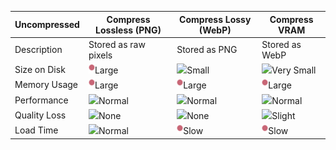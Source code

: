 | Uncompressed | Compress Lossless (PNG) | Compress Lossy (WebP) | Compress VRAM |
| ------------ | ----------------------- | --------------------- | ------------- | 
| Description | Stored as raw pixels | Stored as PNG | Stored as WebP | Stored as S3TC/BC,PVRTC/ETC, depending on platform|
| Size on Disk | <img src="images/bad.png"/>Large | <img src="image/regular.png">Small | <img src="image/good.png">Very Small | <img src="image/regular.png">Small |
| Memory Usage | <img src="images/bad.png"/>Large | <img src="images/bad.png"/>Large | <img src="images/bad.png"/>Large | <img src="image/good.png">Small |                                                                                                 
| Performance | <img src="image/regular.png">Normal | <img src="image/regular.png">Normal | <img src="image/regular.png">Normal | <img src="image/good.png">Fast |
| Quality Loss | <img src="image/good.png">None | <img src="image/good.png">None | <img src="image/regular.png">Slight | <img src="images/bad.png"/>Moderate |
| Load Time | <img src="image/regular.png">Normal | <img src="images/bad.png"/>Slow | <img src="images/bad.png"/>Slow | <img src="image/good.png">Fast |
